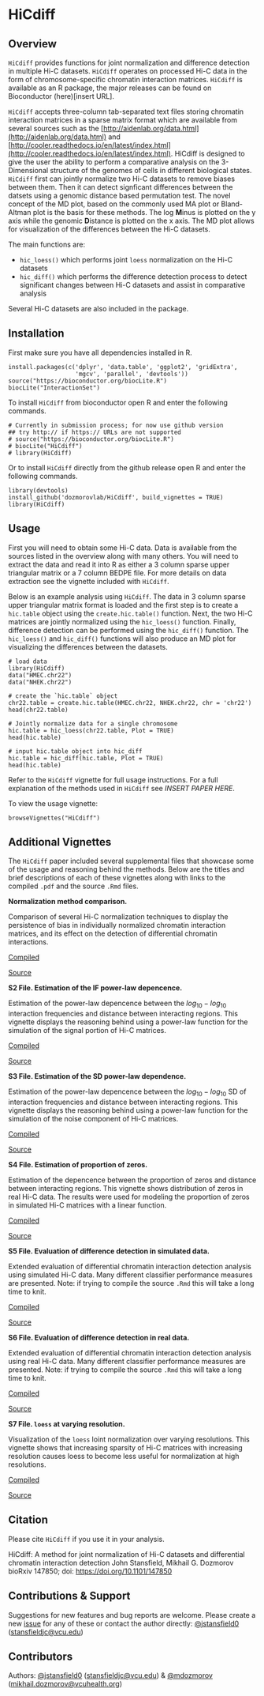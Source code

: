 # HiCdiff

## Overview 

`HiCdiff` provides functions for joint normalization and difference detection in multiple Hi-C datasets. `HiCdiff` operates on processed Hi-C data in the form of chromosome-specific chromatin interaction matrices. `HiCdiff` is available as an R package, the major releases can be found on Bioconductor (here)[insert URL]. 

`HiCdiff` accepts three-column tab-separated text files storing chromatin interaction matrices in a sparse matrix format which are available from several sources such as the [http://aidenlab.org/data.html](http://aidenlab.org/data.html) and [http://cooler.readthedocs.io/en/latest/index.html](http://cooler.readthedocs.io/en/latest/index.html). HiCdiff is designed to give the user the ability to perform a comparative analysis on the 3-Dimensional structure of the genomes of cells in different biological states. `HiCdiff` first can jointly normalize two Hi-C datasets to remove biases between them. Then it can detect signficant differences between the datsets using a genomic distance based permutation test. The novel concept of the MD plot, based on the commonly used MA plot or Bland-Altman plot is the basis for these methods. The log **M**inus is plotted on the y axis while the genomic **D**istance is plotted on the x axis. The MD plot allows for visualization of the differences between the Hi-C datasets. 

The main functions are:
+ `hic_loess()` which performs joint `loess` normalization on the Hi-C datasets
+ `hic_diff()` which performs the difference detection process to detect significant changes between Hi-C datasets and assist in comparative analysis

Several Hi-C datasets are also included in the package.


## Installation

First make sure you have all dependencies installed in R.

```
install.packages(c('dplyr', 'data.table', 'ggplot2', 'gridExtra', 
				   'mgcv', 'parallel', 'devtools'))
source("https://bioconductor.org/biocLite.R")
biocLite("InteractionSet")				   
```

To install `HiCdiff` from bioconductor open R and enter the following commands.

```
# Currently in submission process; for now use github version
## try http:// if https:// URLs are not supported
# source("https://bioconductor.org/biocLite.R")
# biocLite("HiCdiff")
# library(HiCdiff)
```


Or to install `HiCdiff` directly from the github release open R and enter the following commands.

```
library(devtools)
install_github('dozmorovlab/HiCdiff', build_vignettes = TRUE)
library(HiCdiff)
```


## Usage

First you will need to obtain some Hi-C data. Data is available from the sources listed in the overview along with many others. You will need to extract the data and read it into R as either a 3 column sparse upper triangular matrix or a 7 column BEDPE file. For more details on data extraction see the vignette included with `HiCdiff`.

Below is an example analysis using `HiCdiff`. The data in 3 column sparse upper triangular matrix format is loaded and the first step is to create a `hic.table` object using the `create.hic.table()` function. Next, the two Hi-C matrices are jointly normalized using the `hic_loess()` function. Finally, difference detection can be performed using the `hic_diff()` function. The `hic_loess()` and `hic_diff()` functions will also produce an MD plot for visualizing the differences between the datasets. 

```
# load data
library(HiCdiff)
data("HMEC.chr22")
data("NHEK.chr22")

# create the `hic.table` object
chr22.table = create.hic.table(HMEC.chr22, NHEK.chr22, chr = 'chr22')
head(chr22.table)

# Jointly normalize data for a single chromosome
hic.table = hic_loess(chr22.table, Plot = TRUE)
head(hic.table)

# input hic.table object into hic_diff
hic.table = hic_diff(hic.table, Plot = TRUE)
head(hic.table)
```

Refer to the `HiCdiff` vignette for full usage instructions. For a full explanation of the methods used in `HiCdiff` see _INSERT PAPER HERE_.

To view the usage vignette:

`browseVignettes("HiCdiff")`


## Additional Vignettes

The `HiCdiff` paper included several supplemental files that showcase some of the usage and reasoning behind the methods. Below are the titles and brief descriptions of each of these vignettes along with links to the compiled `.pdf` and the source `.Rmd` files. 

**Normalization method comparison.** 

Comparison of several Hi-C normalization techniques to display the persistence of bias in individually normalized chromatin interaction matrices, and its effect on the detection of differential chromatin interactions.

[Compiled](https://github.com/dozmorovlab/HiCdiff/raw/supplemental/Supplemental_vignettes/S1_File.pdf)

[Source](https://github.com/dozmorovlab/HiCdiff/blob/supplemental/Supplemental_vignettes/S1_File.Rmd)

**S2 File. Estimation of the IF power-law depencence.** 

Estimation of the power-law depencence between the $log_{10}-log_{10}$ interaction frequencies and distance between interacting regions. This vignette displays the reasoning behind using a power-law function for the simulation of the signal portion of Hi-C matrices.

[Compiled](https://github.com/dozmorovlab/HiCdiff/raw/supplemental/Supplemental_vignettes/S2_File.pdf)

[Source](https://github.com/dozmorovlab/HiCdiff/blob/supplemental/Supplemental_vignettes/S2_File.Rmd)

**S3 File. Estimation of the SD power-law dependence.** 

Estimation of the power-law depencence between the $log_{10}-log_{10}$ SD of interaction frequencies and distance between interacting regions. This vignette displays the reasoning behind using a power-law function for the simulation of the noise component of Hi-C matrices.

[Compiled](https://github.com/dozmorovlab/HiCdiff/raw/supplemental/Supplemental_vignettes/S3_File.pdf)

[Source](https://github.com/dozmorovlab/HiCdiff/blob/supplemental/Supplemental_vignettes/S3_File.Rmd)

**S4 File. Estimation of proportion of zeros.** 

Estimation of the depencence between the proportion of zeros and distance between interacting regions. This vignette shows distribution of zeros in real Hi-C data. The results were used for modeling the proportion of zeros in simulated Hi-C matrices with a linear function.

[Compiled](https://github.com/dozmorovlab/HiCdiff/raw/supplemental/Supplemental_vignettes/S4_File.pdf)

[Source](https://github.com/dozmorovlab/HiCdiff/blob/supplemental/Supplemental_vignettes/S4_File.Rmd)


**S5 File. Evaluation of difference detection in simulated data.** 

Extended evaluation of differential chromatin interaction detection analysis using simulated Hi-C data. Many different classifier performance measures are presented. Note: if trying to compile the source `.Rmd` this will take a long time to knit. 

[Compiled](https://github.com/dozmorovlab/HiCdiff/raw/supplemental/Supplemental_vignettes/S5_File.pdf)

[Source](https://github.com/dozmorovlab/HiCdiff/blob/supplemental/Supplemental_vignettes/S5_file.Rmd)

**S6 File. Evaluation of difference detection in real data.** 

Extended evaluation of differential chromatin interaction detection analysis using real Hi-C data. Many different classifier performance measures are presented. Note: if trying to compile the source `.Rmd` this will take a long time to knit. 

[Compiled](https://github.com/dozmorovlab/HiCdiff/raw/supplemental/Supplemental_vignettes/S6_File.pdf)

[Source](https://github.com/dozmorovlab/HiCdiff/blob/supplemental/Supplemental_vignettes/S6_File.Rmd)

**S7 File. `loess` at varying resolution.** 

Visualization of the `loess` loint normalization over varying resolutions. This vignette shows that increasing sparsity of Hi-C matrices with increasing resolution causes loess to become less useful for normalization at high resolutions. 

[Compiled](https://github.com/dozmorovlab/HiCdiff/raw/supplemental/Supplemental_vignettes/S7_File.pdf)

[Source](https://github.com/dozmorovlab/HiCdiff/blob/supplemental/Supplemental_vignettes/S7_File.Rmd)



## Citation

Please cite `HiCdiff` if you use it in your analysis.

HiCdiff: A method for joint normalization of Hi-C datasets and differential chromatin interaction detection
John Stansfield, Mikhail G. Dozmorov
bioRxiv 147850; doi: https://doi.org/10.1101/147850

## Contributions & Support

Suggestions for new features and bug reports are welcome. Please create a new [issue](https://github.com/dozmorovlab/HiCdiff/issues) for any of these or contact the author directly: [@jstansfield0](https://github.com/jstansfield0) (stansfieldjc@vcu.edu)

## Contributors

Authors: [@jstansfield0](https://github.com/jstansfield0) (stansfieldjc@vcu.edu) & [@mdozmorov](https://github.com/mdozmorov) (mikhail.dozmorov@vcuhealth.org)
